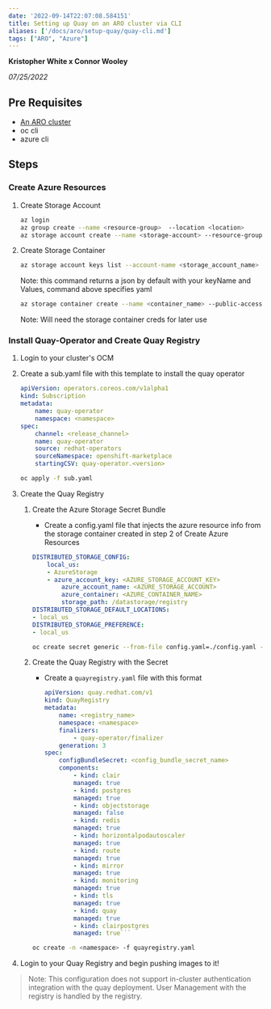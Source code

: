 ```yaml
---
date: '2022-09-14T22:07:08.584151'
title: Setting up Quay on an ARO cluster via CLI
aliases: ['/docs/aro/setup-quay/quay-cli.md']
tags: ["ARO", "Azure"]
---
```


**Kristopher White x Connor Wooley**

*07/25/2022*

## Pre Requisites

* [An ARO cluster](/docs/quickstart-aro.html)
* oc cli
* azure cli

## Steps

### Create Azure Resources
1. Create Storage Account
    ```bash
    az login
    az group create --name <resource-group>  --location <location>
    az storage account create --name <storage-account> --resource-group <resource-group> \ --location eastus --sku Standard_LRS --kind  StorageV2
    ```
2. Create Storage Container
    ```bash
    az storage account keys list --account-name <storage_account_name> --resource-group <resource_group> --output yaml
    ```
    Note: this command returns a json by default with your keyName and Values, command above specifies yaml

    ```bash
    az storage container create --name <container_name> --public-access blob \ --account-name <AZURE_STORAGE_ACCOUNT> --account-key <AZURE_STORAGE_ACCOUNT_KEY>
    ```
    Note: Will need the storage container creds for later use

### Install Quay-Operator and Create Quay Registry

1. Login to your cluster's OCM
2. Create a sub.yaml file with this template to install the quay operator

    ```yaml
    apiVersion: operators.coreos.com/v1alpha1
    kind: Subscription
    metadata:
        name: quay-operator
        namespace: <namespace>
    spec:
        channel: <release_channel>
        name: quay-operator
        source: redhat-operators
        sourceNamespace: openshift-marketplace
        startingCSV: quay-operator.<version>
    ```

    ```bash
    oc apply -f sub.yaml
    ```
3. Create the Quay Registry
    1. Create the Azure Storage Secret Bundle
        - Create a config.yaml file that injects the azure resource info from the storage container created in step 2 of Create Azure Resources
        ```yaml
        DISTRIBUTED_STORAGE_CONFIG:
            local_us:
            - AzureStorage
            - azure_account_key: <AZURE_STORAGE_ACCOUNT_KEY>
                azure_account_name: <AZURE_STORAGE_ACCOUNT>
                azure_container: <AZURE_CONTAINER_NAME>
                storage_path: /datastorage/registry
        DISTRIBUTED_STORAGE_DEFAULT_LOCATIONS:
        - local_us
        DISTRIBUTED_STORAGE_PREFERENCE:
        - local_us
        ```

        ```bash
        oc create secret generic --from-file config.yaml=./config.yaml -n <namespace> <config_bundle_secret_name>
        ```
    2. Create the Quay Registry with the Secret
        - Create a `quayregistry.yaml` file with this format
            ```yaml
            apiVersion: quay.redhat.com/v1
            kind: QuayRegistry
            metadata:
                name: <registry_name>
                namespace: <namespace>
                finalizers:
                    - quay-operator/finalizer
                generation: 3
            spec:
                configBundleSecret: <config_bundle_secret_name>
                components:
                    - kind: clair
                    managed: true
                    - kind: postgres
                    managed: true
                    - kind: objectstorage
                    managed: false
                    - kind: redis
                    managed: true
                    - kind: horizontalpodautoscaler
                    managed: true
                    - kind: route
                    managed: true
                    - kind: mirror
                    managed: true
                    - kind: monitoring
                    managed: true
                    - kind: tls
                    managed: true
                    - kind: quay
                    managed: true
                    - kind: clairpostgres
                    managed: true```
        ```bash
        oc create -n <namespace> -f quayregistry.yaml
        ```
4. Login to your Quay Registry and begin pushing images to it!

> Note: This configuration does not support in-cluster authentication integration with the quay deployment. User Management with the registry is handled by the registry.

